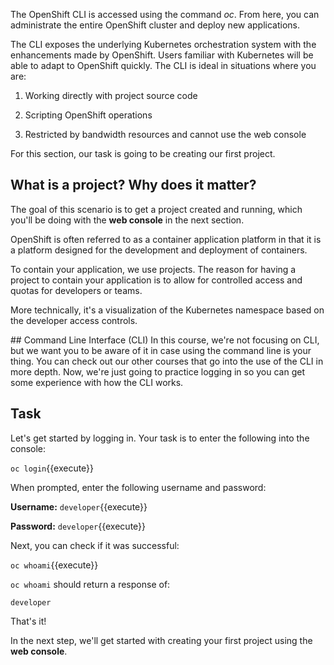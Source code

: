 The OpenShift CLI is accessed using the command _oc_. From here, you can administrate the entire OpenShift cluster and deploy new applications.

The CLI exposes the underlying Kubernetes orchestration system with the enhancements made by OpenShift. Users familiar with Kubernetes will be able to adapt to OpenShift quickly. The CLI is ideal in situations where you are:

1) Working directly with project source code

2) Scripting OpenShift operations

3) Restricted by bandwidth resources and cannot use the web console

For this section, our task is going to be creating our first project.

## What is a project? Why does it matter?
The goal of this scenario is to get a project created and running, which you'll be doing with the **web console** in the next section.

OpenShift is often referred to as a container application platform in that it is a platform designed for the development and deployment of containers.

To contain your application, we use projects. The reason for having a project to contain your application is to allow for controlled access and quotas for developers or teams.

More technically, it's a visualization of the Kubernetes namespace based on the developer access controls.

## Command Line Interface (CLI)
In this course, we're not focusing on CLI, but we want you to be aware of it in case using the command line is your thing. You can check out our other courses that go into the use of the CLI in more depth. Now, we're just going to practice logging in so you can get some experience with how the CLI works.

## Task
Let's get started by logging in. Your task is to enter the following into the console:

`oc login`{{execute}}

When prompted, enter the following username and password:

**Username:** `developer`{{execute}}

**Password:** `developer`{{execute}}

Next, you can check if it was successful:

`oc whoami`{{execute}}

`oc whoami` should return a response of:

`developer`

That's it!

In the next step, we'll get started with creating your first project using the **web console**.
